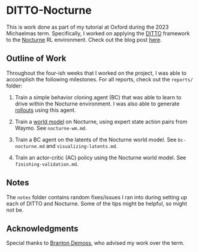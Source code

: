 # DITTO-Nocturne

This is work done as part of my tutorial at Oxford during the 2023 Michaelmas term. Specifically, I worked on applying the [DITTO](https://arxiv.org/abs/2302.03086) framework to the [Nocturne](https://github.com/facebookresearch/nocturne) RL environment. Check out the blog post [here](https://www.chrispondoc.com/tutorial-oxford/).

## Outline of Work

Throughout the four-ish weeks that I worked on the project, I was able to accomplish the following milestones. For all reports, check out the `reports/` folder:

1. Train a simple behavior cloning agent (BC) that was able to learn to drive within the Nocturne environment. I was also able to generate [rollouts](https://github.com/cpondoc/ditto-nocturne/blob/main/examples/test_rollout.py) using this agent.

2. Train a [world model](https://worldmodels.github.io/) on Nocturne, using expert state action pairs from Waymo. See `nocturne-wm.md`.

3. Train a BC agent on the latents of the Nocturne world model. See `bc-nocturne.md` and `visualizing-latents.md`.

4. Train an actor-critic (AC) policy using the Nocturne world model. See `finishing-validation.md`.

## Notes

The `notes` folder contains random fixes/issues I ran into during setting up each of DITTO and Nocturne. Some of the tips might be helpful, so might not be.

## Acknowledgments

Special thanks to [Branton Demoss](https://ori.ox.ac.uk/people/branton-demoss/), who advised my work over the term.
